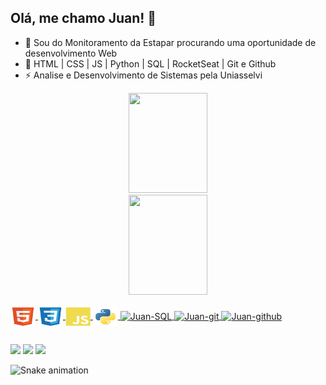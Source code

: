 ## Olá, me chamo Juan! 👋

- 🔭 Sou do Monitoramento da Estapar procurando uma oportunidade de desenvolvimento Web
- 🌱 HTML | CSS | JS | Python | SQL | RocketSeat | Git e Github
- ⚡ Analise e Desenvolvimento de Sistemas pela Uniasselvi

<div align="center">
  <a href="https://www.linkedin.com/in/juan-marcello-karnal-barcellos-318a74155/">
  <img height="160em" width = 50% src="https://github-readme-stats.vercel.app/api?username=Juan-Karnal&show_icons=true&theme=dark&include_all_commits=true&count_private=true"/>
  <img height="160em" width = 50% src="https://github-readme-stats.vercel.app/api/top-langs/?username=Juan-Karnal&layout=compact&langs_count=7&theme=dark"/>
</div>

<div style="display: inline_block"><br>
  <img align="center" alt="Juan-HTML" height="30" width="40" src="https://raw.githubusercontent.com/devicons/devicon/master/icons/html5/html5-original.svg">
  <img align="center" alt="Juan-CSS" height="30" width="40" src="https://raw.githubusercontent.com/devicons/devicon/master/icons/css3/css3-original.svg">
  <img align="center" alt="Juan-Js" height="30" width="40" src="https://raw.githubusercontent.com/devicons/devicon/master/icons/javascript/javascript-plain.svg">
  <img align="center" alt="Juan-Python" height="30" width="40" src="https://raw.githubusercontent.com/devicons/devicon/master/icons/python/python-original.svg">
  <img align="center" alt="Juan-SQL" height="30" width="40" src="https://cdn.jsdelivr.net/gh/devicons/devicon/icons/sqlite/sqlite-original.svg">
  <img align="center" alt="Juan-git" height="30" width="40" src="https://cdn.jsdelivr.net/gh/devicons/devicon/icons/git/git-plain-wordmark.svg">
  <img align="center" alt="Juan-github" height="30" width="40" src="https://cdn.jsdelivr.net/gh/devicons/devicon/icons/github/github-original-wordmark.svg">
  
</div>
  
  ##
  
 <div>
  <a href="https://instagram.com/juankarnal_" target="_blank"><img src="https://img.shields.io/badge/-Instagram-%23E4405F?style=for-the-badge&logo=instagram&logoColor=white" target="_blank"></a> 
  <a href = "mailto:jmkbarcellos@gmail.com"><img src="https://img.shields.io/badge/-Gmail-%23333?style=for-the-badge&logo=gmail&logoColor=white" target="_blank"></a>
  <a href="https://www.linkedin.com/in/juan-marcello-karnal-barcellos-318a74155/" target="_blank"><img src="https://img.shields.io/badge/-LinkedIn-%230077B5?style=for-the-badge&logo=linkedin&logoColor=white" target="_blank"></a>
   
 </div>
  
  ![Snake animation](https://github.com/Juan-Karnal/Juan-Karnal/blob/output/github-contribution-grid-snake.svg)
 
  
